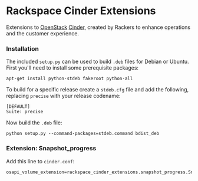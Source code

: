 # Rackspace Cinder Extensions

Extensions to [OpenStack](http://www.openstack.org/) [Cinder](https://github.com/openstack/cinder),
created by Rackers to enhance operations and the customer experience.

### Installation

The included `setup.py` can be used to build `.deb` files for Debian or Ubuntu.
First you'll need to install some prerequisite packages:

    apt-get install python-stdeb fakeroot python-all

To build for a specific release create a `stdeb.cfg` file and add the following,
replacing `precise` with your release codename:

    [DEFAULT]
    Suite: precise

Now build the `.deb` file:

    python setup.py --command-packages=stdeb.command bdist_deb

### Extension: Snapshot_progress

Add this line to `cinder.conf`:

    osapi_volume_extension=rackspace_cinder_extensions.snapshot_progress.Snapshot_progress

